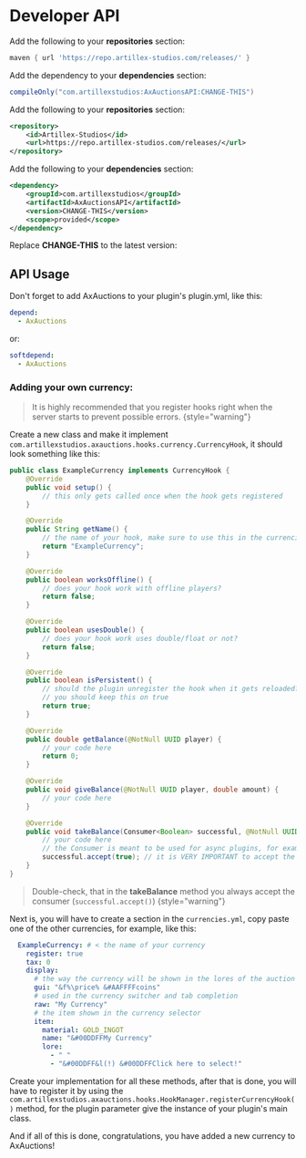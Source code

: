 # Developer API

<tabs>

<tab title="Gradle">

Add the following to your **repositories** section:
```groovy
maven { url 'https://repo.artillex-studios.com/releases/' }
```

Add the dependency to your **dependencies** section:

```groovy
compileOnly("com.artillexstudios:AxAuctionsAPI:CHANGE-THIS")
```
</tab>

<tab title="Maven">

Add the following to your **repositories** section:
```xml
<repository>
    <id>Artillex-Studios</id>
    <url>https://repo.artillex-studios.com/releases/</url>
</repository>
```

Add the following to your **dependencies** section:

```xml
<dependency>
    <groupId>com.artillexstudios</groupId>
    <artifactId>AxAuctionsAPI</artifactId>
    <version>CHANGE-THIS</version>
    <scope>provided</scope>
</dependency>
```
</tab>
</tabs>
<p>Replace <b>CHANGE-THIS</b> to the latest version: <a href="https://repo.artillex-studios.com/#/releases/com/artillexstudios/AxAuctionsAPI"><img src="https://repo.artillex-studios.com/api/badge/latest/releases/com/artillexstudios/AxAuctionsAPI?color=40c14a&amp;amp;name=AxAuctionsAPI" alt=""/></a></p>

## API Usage

Don't forget to add AxAuctions to your plugin's plugin.yml, like this:
```yaml
depend:
  - AxAuctions
```
or:
```yaml
softdepend:
  - AxAuctions
```

### Adding your own currency:

> It is highly recommended that you register hooks right when the server starts to prevent possible errors.
{style="warning"}

Create a new class and make it implement `com.artillexstudios.axauctions.hooks.currency.CurrencyHook`, it should look something like this:

```Java
public class ExampleCurrency implements CurrencyHook {
    @Override
    public void setup() {
        // this only gets called once when the hook gets registered
    }

    @Override
    public String getName() {
        // the name of your hook, make sure to use this in the currencies.yml
        return "ExampleCurrency";
    }

    @Override
    public boolean worksOffline() {
        // does your hook work with offline players?
        return false;
    }

    @Override
    public boolean usesDouble() {
        // does your hook work uses double/float or not?
        return false;
    }

    @Override
    public boolean isPersistent() {
        // should the plugin unregister the hook when it gets reloaded?
        // you should keep this on true
        return true;
    }

    @Override
    public double getBalance(@NotNull UUID player) {
        // your code here
        return 0;
    }

    @Override
    public void giveBalance(@NotNull UUID player, double amount) {
        // your code here
    }

    @Override
    public void takeBalance(Consumer<Boolean> successful, @NotNull UUID player, double amount) {
        // your code here
        // the Consumer is meant to be used for async plugins, for example if your async sql query fails, return false to prevent giving the item
        successful.accept(true); // it is VERY IMPORTANT to accept the consumer if everything worked!!!
    }
}
```

> Double-check, that in the **takeBalance** method you always accept the consumer (`successful.accept()`)
{style="warning"}

Next is, you will have to create a section in the `currencies.yml`, copy paste one of the other currencies, for example, like this:
```yaml
  ExampleCurrency: # < the name of your currency
    register: true
    tax: 0
    display:
      # the way the currency will be shown in the lores of the auction gui
      gui: "&f%\price% &#AAFFFFcoins"
      # used in the currency switcher and tab completion
      raw: "My Currency"
      # the item shown in the currency selector
      item:
        material: GOLD_INGOT
        name: "&#00DDFFMy Currency"
        lore:
          - " "
          - "&#00DDFF&l(!) &#00DDFFClick here to select!"
```

Create your implementation for all these methods, after that is done, you will have to register it by using the
`com.artillexstudios.axauctions.hooks.HookManager.registerCurrencyHook()` method, for the plugin parameter give the instance of your plugin's main class.

And if all of this is done, congratulations, you have added a new currency to AxAuctions!